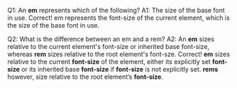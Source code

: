 Q1: An **em** represents which of the following?
A1: The size of the base font in use.
Correct! em represents the font-size of the current element, which is the size of the base font in use.

Q2: What is the difference between an em and a rem?
A2: An **em** sizes relative to the current element's font-size or inherited base font-size, whereas **rem** sizes relative to the root element's font-sze.
Correct! **em** sizes relative to the current **font-size** of the element, either its explicitly set **font-size** or its inherited base **font-size** if **font-size** is not explicitly set. **rems** however, size relative to the root element’s **font-size**.

